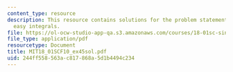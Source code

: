 ```yaml
---
content_type: resource
description: This resource contains solutions for the problem statements related to
  easy integrals.
file: https://ol-ocw-studio-app-qa.s3.amazonaws.com/courses/18-01sc-single-variable-calculus-fall-2010/244ff558563ac817868a5d1b4494c234_MIT18_01SCF10_ex45sol.pdf
file_type: application/pdf
resourcetype: Document
title: MIT18_01SCF10_ex45sol.pdf
uid: 244ff558-563a-c817-868a-5d1b4494c234
---
```

